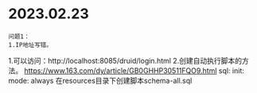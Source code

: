 # 2023.02.23
    问题1：
    1.IP地址写错。
1.可以访问：http://localhost:8085/druid/login.html
2.创建自动执行脚本的方法。
https://www.163.com/dy/article/GB0GHHP30511FQO9.html
sql:
  init:
    mode: always
在resources目录下创建脚本schema-all.sql
